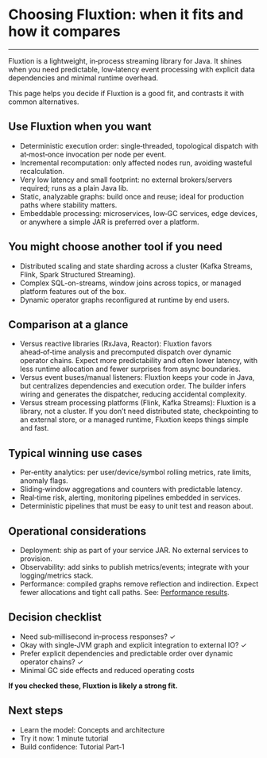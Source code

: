 # Choosing Fluxtion: when it fits and how it compares
---

Fluxtion is a lightweight, in‑process streaming library for Java. It shines when you need predictable, low‑latency event
processing with explicit data dependencies and minimal runtime overhead.

This page helps you decide if Fluxtion is a good fit, and contrasts it with common alternatives.

## Use Fluxtion when you want

- Deterministic execution order: single‑threaded, topological dispatch with at‑most‑once invocation per node per event.
- Incremental recomputation: only affected nodes run, avoiding wasteful recalculation.
- Very low latency and small footprint: no external brokers/servers required; runs as a plain Java lib.
- Static, analyzable graphs: build once and reuse; ideal for production paths where stability matters.
- Embeddable processing: microservices, low‑GC services, edge devices, or anywhere a simple JAR is preferred over a
  platform.

## You might choose another tool if you need

- Distributed scaling and state sharding across a cluster (Kafka Streams, Flink, Spark Structured Streaming).
- Complex SQL-on-streams, window joins across topics, or managed platform features out of the box.
- Dynamic operator graphs reconfigured at runtime by end users.

## Comparison at a glance

- Versus reactive libraries (RxJava, Reactor): Fluxtion favors ahead‑of‑time analysis and precomputed dispatch over
  dynamic operator chains. Expect more predictability and often lower latency, with less runtime allocation and fewer
  surprises from async boundaries.
- Versus event buses/manual listeners: Fluxtion keeps your code in Java, but centralizes dependencies and execution
  order. The builder infers wiring and generates the dispatcher, reducing accidental complexity.
- Versus stream processing platforms (Flink, Kafka Streams): Fluxtion is a library, not a cluster. If you don’t need
  distributed state, checkpointing to an external store, or a managed runtime, Fluxtion keeps things simple and fast.

## Typical winning use cases

- Per‑entity analytics: per user/device/symbol rolling metrics, rate limits, anomaly flags.
- Sliding‑window aggregations and counters with predictable latency.
- Real‑time risk, alerting, monitoring pipelines embedded in services.
- Deterministic pipelines that must be easy to unit test and reason about.

## Operational considerations

- Deployment: ship as part of your service JAR. No external services to provision.
- Observability: add sinks to publish metrics/events; integrate with your logging/metrics stack.
- Performance: compiled graphs remove reflection and indirection. Expect fewer allocations and tight call paths. See: [Performance results](../reference/performance.md).

## Decision checklist

- Need sub‑millisecond in‑process responses? ✓
- Okay with single‑JVM graph and explicit integration to external IO? ✓
- Prefer explicit dependencies and predictable order over dynamic operator chains? ✓
- Minimal GC side effects and reduced operating costs

**If you checked these, Fluxtion is likely a strong fit.**

## Next steps

- Learn the model: Concepts and architecture
- Try it now: 1 minute tutorial
- Build confidence: Tutorial Part‑1
